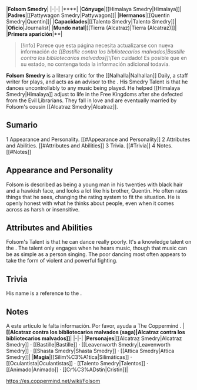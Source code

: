 |**Folsom Smedry**|
|-|-|
|****|
|**Cónyuge**|[[Himalaya Smedry\|Himalaya]]|
|**Padres**|[[Pattywagon Smedry\|Pattywagon]]|
|**Hermanos**|[[Quentin Smedry\|Quentin]]|
|**Capacidades**|[[Talento Smedry\|Talento Smedry]]|
|**Oficio**|Journalist|
|**Mundo natal**|[[Tierra (Alcatraz)\|Tierra (Alcatraz)]]|
|**Primera aparición**|**|

> [!info] Parece que esta página necesita actualizarse con nueva información de *[[Bastille contra los bibliotecarios malvados\|Bastille contra los bibliotecarios malvados]]*!¡Ten cuidado! Es posible que en su estado, no contenga toda la información adicional todavía.

**Folsom Smedry** is a literary critic for the [[Nalhalla\|Nalhallan]] Daily, a staff writer for plays, and acts as an advisor to the . His Smedry Talent is that he dances uncontrollably to any music being played. He helped [[Himalaya Smedry\|Himalaya]] adjust to life in the Free Kingdoms after she defected from the Evil Librarians. They fall in love and are eventually married by Folsom's cousin [[Alcatraz Smedry\|Alcatraz]].

## Sumario

1 Appearance and Personality. [[#Appearance and Personality]] 
2 Attributes and Abilities. [[#Attributes and Abilities]] 
3 Trivia. [[#Trivia]] 
4 Notes. [[#Notes]] 


## Appearance and Personality
Folsom is described as being a young man in his twenties with black hair and a hawkish face, and looks a lot like his brother, Quentin. He often rates things that he sees, changing the rating system to fit the situation. He is openly honest with what he thinks about people, even when it comes across as harsh or insensitive.

## Attributes and Abilities
Folsom's Talent is that he can dance really poorly. It's a knowledge talent on the . The talent only engages when he hears music, though that music can be as simple as a person singing. The poor dancing most often appears to take the form of violent and powerful fighting.

## Trivia
His name is a reference to the .
## Notes

A este artículo le falta información. Por favor, ayuda a The Coppermind .
|**[[Alcatraz contra los bibliotecarios malvados (saga)\|Alcatraz contra los bibliotecarios malvados]]**|
|-|-|
|**Personajes**|[[Alcatraz Smedry\|Alcatraz Smedry]] · [[Bastille\|Bastille]] · [[Leavenworth Smedry\|Leavenworth Smedry]] · [[Shasta Smedry\|Shasta Smedry]] · [[Attica Smedry\|Attica Smedry]]|
|**Magia**|[[Silim%C3%A1tica\|Silimáticas]] · [[Oculantista\|Oculantistas]] · [[Talento Smedry\|Talentos]] · [[Animado\|Animado]] · [[Cr%C3%ADstin\|Crístin]]|



https://es.coppermind.net/wiki/Folsom